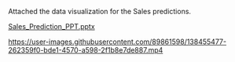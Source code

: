 Attached the data visualization for the Sales predictions.

[Sales_Prediction_PPT.pptx](https://github.com/rajasreekalli/sales_predicions/files/7318953/Sales_Prediction_PPT.pptx)


https://user-images.githubusercontent.com/89861598/138455477-262359f0-bde1-4570-a598-2f1b8e7de887.mp4

